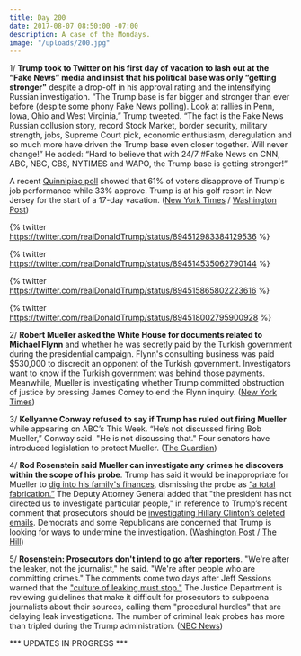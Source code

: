 ```yaml
---
title: Day 200
date: 2017-08-07 08:50:00 -07:00
description: A case of the Mondays.
image: "/uploads/200.jpg"
---
```


1/ **Trump took to Twitter on his first day of vacation to lash out at the “Fake News” media and insist that his political base was only “getting stronger"** despite a drop-off in his approval rating and the intensifying Russian investigation. “The Trump base is far bigger and stronger than ever before (despite some phony Fake News polling). Look at rallies in Penn, Iowa, Ohio and West Virginia,” Trump tweeted. “The fact is the Fake News Russian collusion story, record Stock Market, border security, military strength, jobs, Supreme Court pick, economic enthusiasm, deregulation and so much more have driven the Trump base even closer together. Will never change!” He added: “Hard to believe that with 24/7 #Fake News on CNN, ABC, NBC, CBS, NYTIMES and WAPO, the Trump base is getting stronger!” 

A recent [Quinnipiac poll](https://whatthefuckjusthappenedtoday.com/2017/08/02/day-195/#poll-61-disapprove-of-trumps-job-per) showed that 61% of voters disapprove of Trump's job performance while 33% approve. Trump is at his golf resort in New Jersey for the start of a 17-day vacation. ([New York Times](https://www.nytimes.com/2017/08/07/us/politics/trump-breaks-from-vacation-to-tweet-outrage-at-media-and-rally-his-base.html) / [Washington Post](https://www.washingtonpost.com/news/post-politics/wp/2017/08/07/trump-says-his-political-base-is-stronger-than-ever-despite-polling-to-the-contrary/))

{% twitter https://twitter.com/realDonaldTrump/status/894512983384129536 %}

{% twitter https://twitter.com/realDonaldTrump/status/894514535062790144 %}

{% twitter https://twitter.com/realDonaldTrump/status/894515865802223616 %}

{% twitter https://twitter.com/realDonaldTrump/status/894518002795900928 %}

2/ **Robert Mueller asked the White House for documents related to Michael Flynn** and whether he was secretly paid by the Turkish government during the presidential campaign. Flynn's consulting business was paid $530,000 to discredit an opponent of the Turkish government. Investigators want to know if the Turkish government was behind those payments. Meanwhile, Mueller is investigating whether Trump committed obstruction of justice by pressing James Comey to end the Flynn inquiry. ([New York Times](https://www.nytimes.com/2017/08/04/us/politics/robert-mueller-michael-flynn-turkey.html))

3/ **Kellyanne Conway refused to say if Trump has ruled out firing Mueller** while appearing on ABC’s This Week. “He’s not discussed firing Bob Mueller,” Conway said. "He is not discussing that." Four senators have introduced legislation to protect Mueller. ([The Guardian](https://www.theguardian.com/us-news/2017/aug/06/donald-trump-robert-mueller-russia-kellyanne-conway))

4/ **Rod Rosenstein said Mueller can investigate any crimes he discovers within the scope of his probe**. Trump has said it would be inappropriate for Mueller to [dig into his family's finances](https://whatthefuckjusthappenedtoday.com/2017/07/20/day-182/#1-trump-would-have-never-hired-jeff), dismissing the probe as [“a total fabrication.”](https://whatthefuckjusthappenedtoday.com/2017/08/04/day-197/#2-trump-used-a-campaign-style-rally) The Deputy Attorney General added that "the president has not directed us to investigate particular people," in reference to Trump’s recent comment that prosecutors should be [investigating Hillary Clinton’s deleted emails](https://whatthefuckjusthappenedtoday.com/2017/07/25/day-187/#3-trump-ripped-jeff-sessions-on-twit). Democrats and some Republicans are concerned that Trump is looking for ways to undermine the investigation. ([Washington Post](https://www.washingtonpost.com/powerpost/rosenstein-special-counsel-mueller-can-investigate-any-crimes-he-uncovers-in-russia-probe/2017/08/06/2209365a-7aae-11e7-83c7-5bd5460f0d7e_story.html) / [The Hill](http://thehill.com/homenews/administration/345528-rosenstein-trump-has-not-directed-us-to-investigate-particular-people))

5/ **Rosenstein: Prosecutors don't intend to go after reporters**. "We're after the leaker, not the journalist," he said. "We're after people who are committing crimes." The comments come two days after Jeff Sessions warned that the ["culture of leaking must stop."](https://whatthefuckjusthappenedtoday.com/2017/08/04/day-197/#7-jeff-sessions-issued-a-warning-tha)  The Justice Department is reviewing guidelines that make it difficult for prosecutors to subpoena journalists about their sources, calling them "procedural hurdles" that are delaying leak investigations. The number of criminal leak probes has more than tripled during the Trump administration. ([NBC News](http://www.nbcnews.com/politics/politics-news/deputy-ag-rosenstein-says-prosecutors-don-t-intend-go-after-n790076))

\*\*\* UPDATES IN PROGRESS \*\*\*